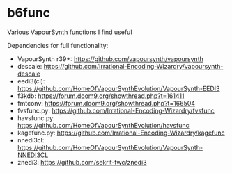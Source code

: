 # b6func
Various VapourSynth functions I find useful

Dependencies for full functionality:

- VapourSynth r39+:   https://github.com/vapoursynth/vapoursynth
- descale:            https://github.com/Irrational-Encoding-Wizardry/vapoursynth-descale
- eedi3(cl):          https://github.com/HomeOfVapourSynthEvolution/VapourSynth-EEDI3
- f3kdb:              https://forum.doom9.org/showthread.php?t=161411
- fmtconv:            https://forum.doom9.org/showthread.php?t=166504
- fvsfunc.py:         https://github.com/Irrational-Encoding-Wizardry/fvsfunc
- havsfunc.py:        https://github.com/HomeOfVapourSynthEvolution/havsfunc
- kagefunc.py:        https://github.com/Irrational-Encoding-Wizardry/kagefunc
- nnedi3cl:           https://github.com/HomeOfVapourSynthEvolution/VapourSynth-NNEDI3CL
- znedi3:             https://github.com/sekrit-twc/znedi3